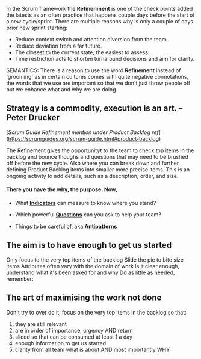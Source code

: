 In the Scrum framework the **Refinenment** is one of the check points added the latests as an often practice that happens couple days before the start of a new cycle/sprint. 
There are multiple reasons why is only a couple of days prior new sprint starting:
* Reduce context switch and attention diversion from the team.
* Reduce deviation from a far future.
* The closest to the current state, the easiest to assess.
* Time restriction acts to shorten turnaround decisions and aim for clarity.

SEMANTICS: There is a reason to use the word **Refinement** instead of 'grooming' as in certain cultures comes with quite negative connotations, the words that we use are important so that we don't just throw people off but we enhance what and why we are doing.

## Strategy is a commodity, execution is an art. – Peter Drucker

[*Scrum Guide Refinement mention under Product Backlog ref*] (https://scrumguides.org/scrum-guide.html#product-backlog)

The Refinement gives the opportunityt to the team to check top items in the backlog and bounce thoughs and questions that may need to be brushed off before the new cycle. Also where you can break down and further defining Product Backlog items into smaller more precise items. This is an ongoing activity to add details, such as a description, order, and size. 

#### There you have the why, the purpose. Now,

* What [**Indicators**](https://github.com/GarciaInes/Scrum-Mastering/blob/main/Refinement/Indicators.md) can measure to know where you stand?

* Which powerful [**Questions**](https://github.com/GarciaInes/Scrum-Mastering/blob/main/Refinement/Questions.md) can you ask to help your team?

* Things to be careful of, aka [**Antipatterns**](https://github.com/GarciaInes/Scrum-Mastering/blob/main/Refinement/Antipatterns.md)


## The aim is to have enough to get us started

Only focus to the very top items of the backlog
Slide the pie to bite size items
Attributes often vary with the domain of work
Is it clear enough, understand what it's been asked for and why
Do as little as needed, remember:

## The art of maximising the work not done

Don't try to over do it, focus on the very top items in the backlog so that:
1. they are still relevant
2. are in order of importance, urgency AND return
3. sliced so that can be consumed at least 1 a day
4. enough information to get us started
5. clarity from all team what is about AND most importantly WHY
